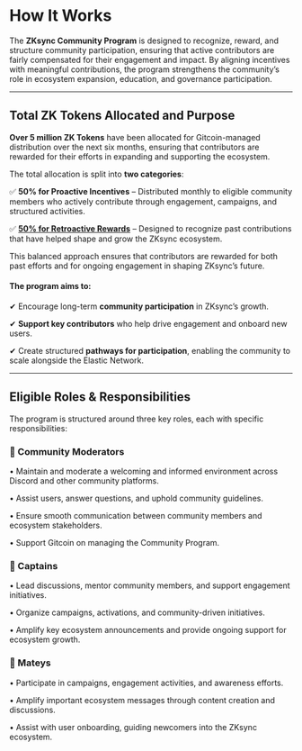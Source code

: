 # How It Works

The **ZKsync Community Program** is designed to recognize, reward, and structure community participation, ensuring that active contributors are fairly compensated for their engagement and impact. By aligning incentives with meaningful contributions, the program strengthens the community’s role in ecosystem expansion, education, and governance participation.

***

## Total ZK Tokens Allocated and Purpose

**Over 5 million ZK Tokens** have been allocated for Gitcoin-managed distribution over the next six months, ensuring that contributors are rewarded for their efforts in expanding and supporting the ecosystem.

The total allocation is split into **two categories**:

✅ **50% for Proactive Incentives** – Distributed monthly to eligible community members who actively contribute through engagement, campaigns, and structured activities.

✅ [**50% for Retroactive Rewards**](retroactive-rewards.md) – Designed to recognize past contributions that have helped shape and grow the ZKsync ecosystem.

This balanced approach ensures that contributors are rewarded for both past efforts and for ongoing engagement in shaping ZKsync’s future.

#### **The program aims to:**

✔ Encourage long-term **community participation** in ZKsync’s growth.

✔ **Support key contributors** who help drive engagement and onboard new users.

✔ Create structured **pathways for participation**, enabling the community to scale alongside the Elastic Network.

***

## Eligible Roles & Responsibilities

The program is structured around three key roles, each with specific responsibilities:

### 🔹 Community Moderators

• Maintain and moderate a welcoming and informed environment across Discord and other community platforms.

• Assist users, answer questions, and uphold community guidelines.

• Ensure smooth communication between community members and ecosystem stakeholders.

• Support Gitcoin on managing the Community Program.

### 🔹 Captains

• Lead discussions, mentor community members, and support engagement initiatives.

• Organize campaigns, activations, and community-driven initiatives.

• Amplify key ecosystem announcements and provide ongoing support for ecosystem growth.

### 🔹 Mateys

• Participate in campaigns, engagement activities, and awareness efforts.

• Amplify important ecosystem messages through content creation and discussions.

• Assist with user onboarding, guiding newcomers into the ZKsync ecosystem.

